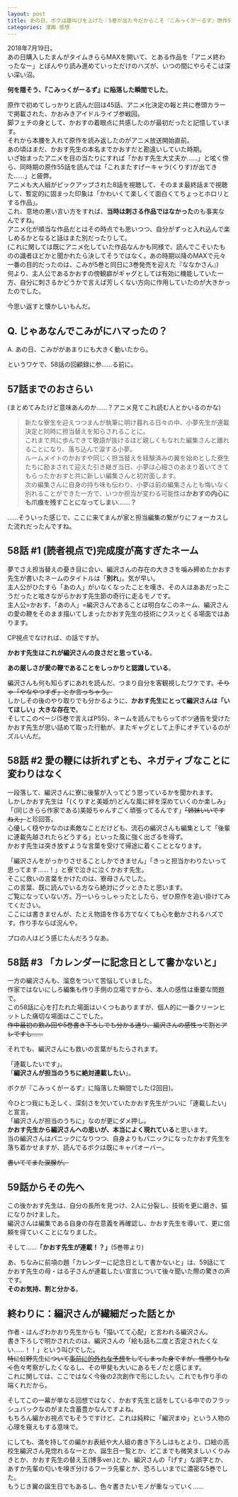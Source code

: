 ```yaml
---
layout: post
title: あの日、ボクは雄叫びを上げた：5巻が出た今だからこそ『こみっくがーるず』原作58話回顧録+
categories: 漫画 感想
---
```


2018年7月19日。  
あの日購入したまんがタイムきららMAXを開いて、とある作品を「アニメ終わったなー」とぼんやり読み進めていっただけのハズが、いつの間にやらそこは深い深い沼。  
  
**何を隠そう、『こみっくがーるず』に陥落した瞬間でした**。

原作で初めてしっかりと読んだ回は45話、アニメ化決定の報と共に巻頭カラーで掲載された、かおみきアイドルライブ参戦回。  
脚フェチの身として、かおすの着眼点に共感したのが最初だったと記憶しています。  
それから本腰を入れて原作を読み返したのがアニメ放送開始直前。  
あの頃はまだ、かおす先生の本名までかおすだと勘違いしていた時期。  
いざ始まったアニメを目の当たりにすれば「かおす先生大丈夫か……」と呟く傍ら、同時期の原作55話を読んでは「これまたすげーキャラ(くりす)が出てきた……」と疲弊。  
アニメも大人組がピックアップされた8話を視聴して、そのまま最終話まで視聴して、暫定的に固まった印象は「かわいくて楽しくて面白くてちょっとホロリとする作品」。  
これ、意地の悪い言い方をすれば、**当時は刺さる作品ではなかった**のも事実なんですね。  
アニメ化が順当な作品だとはその時点でも思いつつ、自分がずっと入れ込んで楽しめるかとなると話はまた別だったりして。  
(これに関しては既にアニメ化していた作品なんかも同様で、読んでこそいたものの識者ほどかと聞かれたら決してそうではなく。あの時期以降のMAXで元々一番の目的だったのは、こみが5巻と同日に3巻発売を迎えた『ななかさん』)  
何より、主人公であるかおすの傍観癖がギャグとしては有効に機能していた一方、自分に刺さるかどうかで言えば芳しくない方向に作用していたのが大きかったのでした。  

今思い返すと懐かしいもんだ。

## Q. じゃあなんでこみがにハマったの？

A. あの日、こみががあまりにも大きく動いたから。

というワケで、58話の回顧録に参……る前に。

## 57話までのおさらい

(まとめてみたけど意味あんのか……？アニメ見てこれ読む人とかいるのかな)

> 新たな寮生を迎えつつまんが執筆に明け暮れる日々の中、小夢先生が連載決定と同時に担当替えを知らされることに。  
> これまで共に歩んできて敬語が抜けるほど親しくもなれた編集さんと離れることになり、落ち込んで涙する小夢。  
> ルームメイトのかおすや同じく担当替えを経験済みの翼を始めとした寮生たちに励まされて迎えた引き継ぎ当日、小夢は心細さのあまり着いてきてもらったかおすと共に新しい編集さんと初対面します。  
> 次の編集さんに自身の持ち味も伝わり、小夢は前の編集さんとも悔いなく別れることができた一方で、いつか担当が変わる可能性は**かおすの内心にも爪痕を残すことになってしまい……？**  

……そういった感じで、ここに来てまんが家と担当編集の繋がりにフォーカスした流れだったんですね。

## 58話 #1 (読者視点で)完成度が高すぎたネーム

夢でさえ担当替えの憂き目に合い、編沢さんの存在の大きさを噛み締めたかおす先生が書いたネームのタイトルは「**別れ**」。気が早い。  
主人公がひたすら「あの人」がいなくなったことを嘆き、その人はああだったこうだったと呟きながらかおす先生節の奇行に走るモノです。  
主人公=かおす、「あの人」=編沢さんであることは明白なこのネーム、編沢さんの愛の鞭をそのまま描いてしまったかおす先生の技術にクスッとくる場面ではあります。

CP視点でなければ、の話ですが。

**かおす先生はこれが編沢さんの良さだと思っている**。

**あの厳しさが愛の鞭であることをしっかりと認識している**。

編沢さんも何も知らずにあれを読んだ、つまり自分を客観視したワケです。~~そりゃ「やなやつすぎ」とか言っちゃう。~~  
しかしその後のやり取りでも分かるように、**かおす先生にとって編沢さんは「いてほしい」大きな存在で**。  
そしてこのページ(5巻で言えばP55)、ネームを読んでもらってボツ通告を受けたかおす先生が思い詰めて取った行動が、またギャグとして上手にオチているのがズルいんだ。

## 58話 #2 愛の鞭には折れずとも、ネガティブなことに変わりはなく

一段落して、編沢さんに寮に後輩が入ってどう思っているかを聞かれます。  
しかしかおす先生は「(くりすと美姫が)どんな風に絆を深めていくのか楽しみ」「(同じきらら作家である)美姫ちゃんすごく頑張ってるんです」~~「姉妹いいですねえ」~~と珍回答。  
心優しく穏やかなのは素敵なことだけども、流石の編沢さんも編集として「後輩に連載先越されたらどうする」といった風に強く出ざるを得ず。  
かおす先生は突き放すような言葉を受けて帰途に着くこととなります。

「編沢さんをがっかりさせることしかできません」「きっと担当かわりたいって思ってます……！」と寮で泣きに泣くかおす先生。  
そこに救いの言葉をかけたのは、寮母さんでした。  
この言葉、既に読んでいる方なら絶対にグッときたと思います。  
ご覧になっていない方。万一いらっしゃったとしたら、ぜひ原作を追い掛けてみてください。  
ここには書きませんが、たとえ物語を作る方でなくても心を動かされるハズです。作り手ならば況んや。

プロの人はどう感じたんだろうなあ。

## 58話 #3 「カレンダーに記念日として書かないと」

一方の編沢さんも、溜息をついて苦悩していました。  
作家ではないにしろ編集も作り手側の立場ですから、本人の感性は重要な問題で。  
この58話に心を打たれた場面はいくつもありますが、個人的に一番クリーンヒットした痛切な場面はここでした。  
~~作中最初の飲み回や5巻書き下ろしでも分かる通り、編沢さんの感性って割とアレですし……~~

それでも、編沢さんにも救いの言葉がもたらされます。

「連載したいです」。  
「**編沢さんが担当のうちに絶対連載したい**」。

ボクが『こみっくがーるず』に陥落した瞬間でした(2回目)。

今ひとつ我にも乏しく、深刻さを欠いていたかおす先生がついに「連載したい」と宣言。  
「編沢さんが担当のうちに」なのが更にダメ押し。  
**かおす先生から編沢さんへの思いが、本当によく現れている**と思います。  
当の編沢さんはパニックになりつつ、自身よりもパニックになったかおす先生を落ち着かせますが、読んでるボクは既にキャパオーバー。

~~書いててまた涙腺が。~~

## 59話からその先へ

この後かおす先生は、自分の長所を見つけ、2人に分裂し、技術を更に磨き、猫になりかけました。  
編沢さんは編集である自身の存在意義を再確認し、かおす先生を導いて、更に信頼を得ていくことになりました。

そして……**「かおす先生が連載！？」**(5巻帯より)

あ、ちなみに前項の題「カレンダーに記念日として書かないと」は、59話にてかおす先生の母・はる子さんが連載したい宣言について後々聞いた際の驚きの声です。  
**そのお気持、割と分かる**。

## 終わりに：編沢さんが繊細だった話とか

作者・はんざわかおり先生からも「描いてて心配」と言われる編沢さん。  
書き下ろしで明かされたのは、編沢さんの「絵も話も二度と否定されたくない……！！」という叫びでした。  
~~特に虹野先生について[事前に的外れな予想](https://fse.tw/CvZbu)をしてしまった身ですが、性懲りもなく~~色々考察がしたくなるし、その甲斐も大いにあるモノだと感じます。  
これに関しては、ここではなく今後の2次創作で形にしたい。これでも作り手の端くれだから。

そしてこの一幕が単なる回想ではなく、かおす先生と話をしている中でのフラッシュバックなのがまた含蓄豊かなんですよね。  
もちろん編かお視点でもそうですけど、これは純粋に「編沢まゆ」という人物の心理を窺えもする意味で。

にしても、満を持しての編かお表紙や大人組の書き下ろしはもとより、口絵の高校生編沢さん見惚れるなーとか、誕生日一覧とか、どこまでも微笑ましいくりみきとか、かおす先生の替え玉(博多ver.)とか、編沢さんの「げす」な誤字とか、あすか先輩の匂いを嗅ぎ分けるフーラ先輩とか、恐ろしいまでに濃密な5巻でした。  
もうじき翼の誕生日でもあるし、色々書きたいモノが重なっていく……

